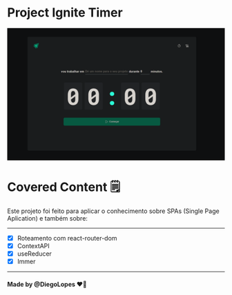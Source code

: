 # Project Ignite Timer


<div aling='center'>
  <img src='https://github.com/Diego-Lopes/ignite-challenges/blob/main/reactjs/02-Criando%20SPAs%20com%20ReactJS/Projeto-02/02-ignite-timer/src/assets/img/homeTimer.png' alt='imagem home'/>
</div>





# Covered Content  🗒️

Este projeto foi feito para aplicar o conhecimento sobre SPAs (Single Page Aplication) e também sobre:

---

- [x] Roteamento com react-router-dom
- [x] ContextAPI
- [x] useReducer
- [x] Immer

---

#### Made by @DiegoLopes ❤️🚀
